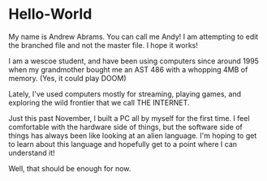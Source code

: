 # Hello-World

My name is Andrew Abrams.  You can call me Andy!  I am attempting to edit the branched file and not the master file.  I hope it works!

I am a wescoe student, and have been using computers since around 1995 when my grandmother bought me an AST 486 with a whopping 4MB of memory. (Yes, it could play DOOM)

Lately, I've used computers mostly for streaming, playing games, and exploring the wild frontier that we call THE INTERNET. 

Just this past November, I built a PC all by myself for the first time.  I feel comfortable with the hardware side of things, but the software side of things has always been like looking at an alien language.  I'm hoping to get to learn about this language and hopefully get to a point where I can understand it!

Well, that should be enough for now.
